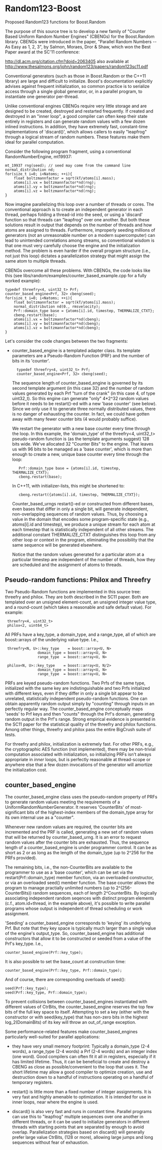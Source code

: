 Random123-Boost
===============

Proposed Random123 functions for Boost.Random

The purpose of this source tree is to develop a new family of
"Counter Based Uniform Random Number Engines" (CBENGs) for the
Boost.Random library.  CBENGs were introduced in the paper, "Parallel
Random Numbers -- As Easy as 1, 2, 3", by Salmon, Moraes, Dror & Shaw,
which won the Best Paper award at the SC'11  conference:

http://dl.acm.org/citation.cfm?doid=2063405
also available at
http://www.thesalmons.org/john/random123/papers/random123sc11.pdf

Conventional generators (such as those in Boost.Random or the C++11
<random> library) are large and difficult to initialize.  Boost's
documentation explicitly advises against frequent initialization, so
common practice is to serialize access through a single global
generator, or, in a parallel program, to instantiate one generator
per-thread.

Unlike conventional engines CBENGs require very little storage and are
designed to be created, destroyed and restarted frequently.  If
created and destroyed in an "inner loop", a good compiler can often
keep their state entirely in registers and can generate random values
with a few dozen inlined instructions.  In addition, they have
extremely fast, constant-time implementations of 'discard()', which
allows callers to easily "leapfrog" through a logical stream of random
numbers.  These features make them ideal for parallel computation.

Consider the following program fragment, using a conventional
RandomNumberEngine, mt19937:

    mt_19937 rng(seed); // seed may come from the command line
    normal_distribution nd;
    for(size_t i=0; i<Natoms; ++i){
        float boltzmannfactor = sqrt(kT/atoms[i].mass);
        atoms[i].vx = boltzmannfactor*nd(rng);
        atoms[i].vy = boltzmannfactor*nd(rng);
        atoms[i].vz = boltzmannfactor*nd(rng);
    }

Now imagine parallelizing this loop over a number of threads or cores.
The conventional approach is to create an independent generator in
each thread, perhaps folding a thread-id into the seed, or using a
'discard' function so that threads can "leapfrog" over one another.
But both these solutions result in output that depends on the number
of threads and how atoms are assigned to threads.  Furthermore,
improperly seeding millions of generators (not an unreasonable number
on a modern supercomputer) can lead to unintended correlations among
streams, so conventional wisdom is that one must very carefully choose
the engine and the initialization method.  The problem is even harder
if the overall program structure (i.e., not just this loop) dictates a
parallelization strategy that might assign the same atom to multiple
threads.

CBENGs overcome all these problems.  With CBENGs, the code looks like
this (see libs/random/examples/counter_based_example.cpp for a fully
worked example):

    typedef threefry<4, uint32_t> Prf;
    counter_based_engine<Prf, 32> cbeng(seed);
    for(size_t i=0; i<Natoms; ++i){
        float boltzmannfactor = sqrt(kT/atoms[i].mass);
        normal_distribution nd(0., rmsvelocity);
        Prf::domain_type base = {atoms[i].id, timestep, THERMALIZE_CTXT};
        cbeng.restart(base);
        atoms[i].vx = boltzmannfactor*nd(cbeng);
        atoms[i].vy = boltzmannfactor*nd(cbeng);
        atoms[i].vz = boltzmannfactor*nd(cbeng);
    }

Let's consider the code changes between the two fragments:

- counter_based_engine is a templated adapter class.  Its template
parameters are a Pseudo-Random Function (PRF) and the number of bits in
its 'counter'.

        typedef threefry<4, uint32_t> Prf;
        counter_based_engine<Prf, 32> cbeng(seed);

    The sequence length of counter_based_engine is governed by its
second template argument (in this case 32) and the number of random
values generated by each Prf "turn of the crank" (in this case 4, of
type uint32_t).  So this engine can generate "only" 4*2^32 random
values before it needs to be restart()-ed with a new 'base counter'
(see below).  Since we only use it to generate three normally
distributed values, there is no danger of exhausting the counter.
In fact, we could have gotten away with many fewer counter bits (4
would probably suffice).

    We restart the generator with a new base counter every time
through the loop.  In this example, the 'domain_type' of the
threefry<4, uint32_t> pseudo-random function is (as the template
arguments suggest) 128 bits wide.  We've allocated 32 "Counter Bits"
to the engine.  That leaves us with 96 bits to be managed as a 'base
counter', which is more than enough to create a new, unique base counter
every time through the loop:

         Prf::domain_type base = {atoms[i].id, timestep, THERMALIZE_CTXT};
         cbeng.restart(base);

    In C++11, with initializer-lists, this might be shortened to:

         cbeng.restart({atoms[i].id, timestep, THERMALIZE_CTXT});

    Counter_based_urngs restart()-ed or constructed from different
bases, even bases that differ in only a single bit, will generate
independent, non-overlapping sequences of random values.  Thus, by
choosing a value in the domain that encodes some program-specific
state (e.g., atoms[i].id and timestep), we produce a unique stream for
each atom at each timestep that is statistically independent of all
other streams.  The additional constant THERMALIZE_CTXT distinguishes
this loop from any other loop or context in the program, eliminating
the possibility that the same sequence will be generated elsewhere.

    Notice that the random values generated for a particular atom at a
particular timestep are independent of the number of threads, how they
are scheduled and the assignment of atoms to threads.




Pseudo-random functions:  Philox and Threefry
---------------------------------------------

Two Pseudo-Random functions are implemented in this source tree:
threefry and philox.  They are both described in the SC11 paper.  Both
are templated over an unsigned element-count, an unsigned integer
value type, and a round-count (which takes a reasonable and safe
default value).  For example:

     threefry<4, uint32_t>
     philox<2, uint64_t>

All PRFs have a key_type, a domain_type, and a range_type, all
of which are boost::arrays of the underlying value type.  I.e.,

     threefry<N, U>::key_type    = boost::array<U, N>
                   domain_type = boost::array<U, N>
                   range_type  = boost::array<U, N>

     philox<N, U>::key_type    = boost::array<U, N/2>
                   domain_type = boost::array<U, N>
                   range_type  = boost::array<U, N>
   
PRFs are keyed pseudo-random functions.  Two Prfs of the same type,
initialized with the same key are indistinguishable and two Prfs
initialized with different keys, even if they differ in only a single
bit appear to be unrelated, statistically independent pseudo-random
functions.  One can obtain apparently random output simply by
"counting" through inputs in an perfectly regular way.  The
counter_based_engine conceptually maps 'seeds' to Prf keys and then
"counts" through the Prf's domain, generating random output in the
Prf's range.  Strong empirical evidence is presented in the SC11 paper
for the statistical quality of the threefry and philox
functions. Among other things, threefry and philox pass the entire
BigCrush suite of tests.

For threefry and philox, initialization is extremely fast.  For other
PRFs, e.g., the cryptographic AES function (not implemented), there
may be non-trivial computation associated with initialization, so
initializing PRFs isn't always appropriate in *inner* loops, but is perfectly
reasonable at thread-scope or anywhere else that a few dozen
invocations of the generator will amortize the initialization cost.

counter_based_engine
--------------------

The counter_based_engine class uses the pseudo-random property of PRFs
to generate random values meeting the requirements of a
UniformRandomNumberGenerator.  It reserves 'CounterBits' of
most-significant bits of the highest-index members of the domain_type
array for its own internal use as a "counter".

Whenever new random values are required, the counter bits are
incremented and the PRF is called, generating a new set of random
values that will be returned by counter_based_urng.  It is an error to
request random values after the counter bits are exhausted.  Thus,
the sequence length of a counter_based_engine is under programmer
control.  It can be as short as 2 or as long as the length of the
domain_type (up to 2^256 for the PRFs provided).

The remaining bits, i.e., the non-CounterBits are available to the
programmer to use as a 'base counter', which can be set via the
restart(Prf::domain_type) member function, via an overloaded
constructor, or via an overloaded seed() member function.  The base
counter allows the program to manage practially unlimited numbers (up
to 2^(256-CounterBits)) random sequences, each of length
2^CounterBits.  By logically associating independent random seqences
with distinct program elements (c.f., atom.id+thread, in the example
above), it's possible to write parallel programs whose output is
independent of thread scheduling or work assignment.

'Seeding' a counter_based_engine corresponds to 'keying' its
underlying Prf.  But note that they key space is typically much larger
than a single value of the engine's output_type.  So,
counter_based_engine has additional constructors that allow it to be
constructed or seeded from a value of the Prf's key_type.  I.e.,

    counter_based_engine(Prf::key_type);

It is also possible to set the base_count at construction time:

    counter_based_engine(Prf::key_type, Prf::domain_type);
  
And of course, there are corresponding overloads of seed():

    seed(Prf::key_type);
    seed(Prf::key_type, Prf::domain_type);

To prevent collisions between counter_based_engines instantiated with
different values of CtrBits, the counter_based_engine reserves the top
few bits of the full key space to itself.  Attempting to set a key
(either with the constructor or with seed(key_type) that has non-zero
bits in the highest log_2(DomainBits) of its key will throw an
out_of_range exception.

Some performance-related features make counter_based_engines
particularly well-suited for parallel applications:

- they have very small memory footprint: Typically a domain_type (2-4
words), a range_type (2-4 words) a Prf (2-4 words) and an integer
index (one word).  Good compilers can often fit it all in registers,
especially if it has limited lifetime.  Thus, it can be beneficial to
create and destroy a CBENG as close as possible/convenient to the loop
that uses it.  The short lifetime may allow a good compiler to
optimize creation, use and destruction down to a handful of
instructions operating on a handful of temporary registers.

- restart() is little more than a fixed number of integer assignments.
It is very fast and highly amenable to optimization.  It is intended
for use in inner loops, near where the engine is used.

- discard() is also very fast and runs in constant time.  Parallel
programs can use this to "leapfrog" multiple sequences over one
another in different threads, or it can be used to initialize
generators in different threads with starting points that are
separated by enough to avoid overlap.  Parallelization strategies
based on discard() will generally prefer large value CtrBits, (128 or
more), allowing large jumps and long sequences without fear of
exhaustion.
